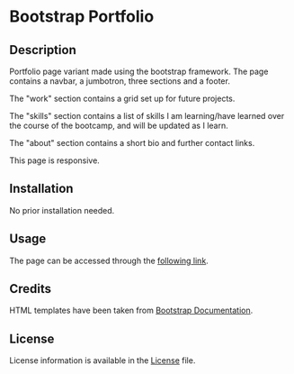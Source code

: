 # Bootstrap Portfolio

## Description

Portfolio page variant made using the bootstrap framework.  The page contains a navbar, a jumbotron, three sections and a footer.

The "work" section contains a grid set up for future projects. 

The "skills" section contains a list of skills I am learning/have learned over the course of the bootcamp, and will be updated as I learn. 

The "about" section contains a short bio and further contact links. 

This page is responsive. 

## Installation
No prior installation needed. 

## Usage
The page can be accessed through the [following link](https://dsciocan.github.io/bootstrap-portfolio).

## Credits
HTML templates have been taken from [Bootstrap Documentation](https://getbootstrap.com/docs/4.0/getting-started/introduction/).

## License
License information is available in the [License](LICENSE) file.

